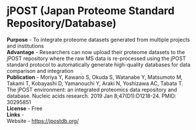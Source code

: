 # jPOST  (Japan Proteome Standard Repository/Database)  
  
  
**Purpose** - To integrate proteome datasets generated from multiple projects and institutions  
**Advantage** - Researchers can now upload their proteome datasets to the jPOST repository where the raw MS data is re-processed using the jPOST standard protocol to automatically generate high-quality databases for data comparison and integration  
**Publication** - Moriya Y, Kawano S, Okuda S, Watanabe Y, Matsumoto M, Takami T, Kobayashi D, Yamanouchi Y, Araki N, Yoshizawa AC, Tabata T. The jPOST environment: an integrated proteomics data repository and database. Nucleic acids research. 2019 Jan 8;47(D1):D1218-24. PMID: 30295851  
**License** - Free  
**Links** -  
   Website - https://jpostdb.org/  